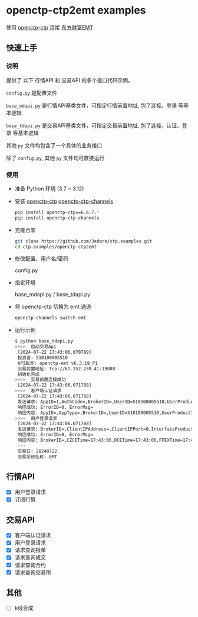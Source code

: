 # openctp-ctp2emt examples

使用 [openctp-ctp](https://github.com/openctp/openctp-ctp-python) 连接
 [东方财富EMT](https://github.com/openctp/openctp/tree/master/ctp2EMT)

## 快速上手

### 说明

提供了 以下 行情API 和 交易API 的多个接口代码示例。

`config.py` 是配置文件

`base_mdapi.py` 是行情API基类文件，可指定行情前置地址, 包了连接、登录 等基本逻辑

`base_tdapi.py` 是交易API基类文件，可指定交易前置地址, 包了连接、认证、登录 等基本逻辑

其他 `py` 文件均包含了一个具体的业务接口

除了 `config.py`, 其他 `py` 文件均可直接运行

### 使用

- 准备 Python 环境 (3.7 ~ 3.12)
- 安装 [openctp-ctp](https://github.com/openctp/openctp-ctp-python)  [openctp-ctp-channels](https://github.com/Jedore/openctp-ctp-channels)

  ```bash
  pip install openctp-ctp==6.6.7.*
  pip install openctp-ctp-channels
  ```

- 克隆仓库
    ```bash
    git clone https://github.com/Jedore/ctp.examples.git
    cd ctp.examples/openctp-ctp2emt
    ```
- 修改配置、用户名/密码

  config.py

- 指定环境

  base_mdapi.py / base_tdapi.py

- 将 openctp-ctp 切换为 emt 通道

  ```bash 
  openctp-channels switch emt
  ``` 
- 运行示例
  ```bash
  $ python base_tdapi.py
  >>>>  启动交易Api
   [2024-07-22 17:43:06.070789]
   投资者: 510100005510
   API版本: openctp-emt v6.3.19_P1
   交易前置地址: tcp://61.152.230.41:19088
   初始化完成
  >>>>  交易前置连接成功
   [2024-07-22 17:43:06.071788]
  >>>>  客户端认证请求
   [2024-07-22 17:43:06.071788]
   发送请求: AppID=1,AuthCode=,BrokerID=,UserID=510100005510,UserProductInfo=
   响应成功: ErrorID=0, ErrorMsg=
   响应内容: AppID=,AppType=,BrokerID=,UserID=510100005510,UserProductInfo=
  >>>>  用户登录请求
   [2024-07-22 17:43:06.071788]
   发送请求: BrokerID=,ClientIPAddress=,ClientIPPort=0,InterfaceProductInfo=,LoginRemark=,MacAddress=,ProtocolInfo=,TradingDay=,UserID=510100005510,UserProductInfo=
   响应成功: ErrorID=0, ErrorMsg=
   响应内容: BrokerID=,CZCETime=17:43:06,DCETime=17:43:06,FFEXTime=17:43:06,FrontID=0,INETime=17:43:06,LoginTime=17:43:06,MaxOrderRef=1,SHFETime=17:43:06,SessionID=1,SystemName=EMT,TradingDay=20240722,UserID=510100005510
   ---
   交易日: 20240722
   交易系统名称: EMT
  ```

## 行情API

- [x] 用户登录请求
- [x] 订阅行情

## 交易API

- [x] 客户端认证请求
- [x] 用户登录请求
- [x] 请求查询报单
- [x] 请求查询成交
- [x] 请求查询合约
- [x] 请求查询交易所

## 其他

- [ ] k线合成